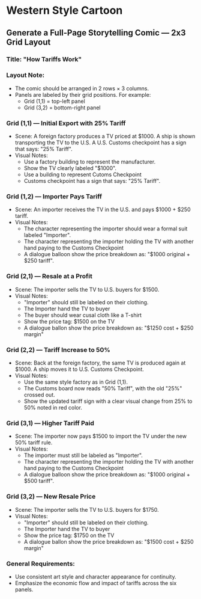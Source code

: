 # Western Style Cartoon

## Generate a Full-Page Storytelling Comic — 2x3 Grid Layout

### Title: "How Tariffs Work"

### Layout Note:
- The comic should be arranged in 2 rows × 3 columns.
- Panels are labeled by their grid positions. For example:
  - Grid (1,1) = top-left panel
  - Grid (3,2) = bottom-right panel

### Grid (1,1) — Initial Export with 25% Tariff
- Scene: A foreign factory produces a TV priced at $1000. A ship is shown transporting the TV to the U.S. A U.S. Customs checkpoint has a sign that says: "25% Tariff".
- Visual Notes:
  - Use a factory building to represent the manufacturer.
  - Show the TV clearly labeled "$1000".
  - Use a building to represent Cutoms Checkpoint 
  - Customs checkpoint has a sign that says: "25% Tariff".

### Grid (1,2) — Importer Pays Tariff
- Scene: An importer receives the TV in the U.S. and pays $1000 + $250 tariff.
- Visual Notes:
  - The character representing the importer should wear a formal suit labeled "Importer".
  - The character representing the importer holding the TV with another hand paying to the Customs Checkpoint
  - A dialogue balloon show the price breakdown as: "$1000 original + $250 tariff".

### Grid (2,1) — Resale at a Profit
- Scene: The importer sells the TV to U.S. buyers for $1500.
- Visual Notes:
  - "Importer" should still be labeled on their clothing.
  - The Importer hand the TV to buyer
  - The buyer should wear cusal cloth like a T-shirt 
  - Show the price tag: $1500 on the TV
  - A dialogue ballon show the price breakdown as: "$1250 cost + $250 margin"

### Grid (2,2) — Tariff Increase to 50%
- Scene: Back at the foreign factory, the same TV is produced again at $1000. A ship moves it to U.S. Customs Checkpoint.
- Visual Notes:
  - Use the same style factory as in Grid (1,1).
  - The Customs board now reads "50% Tariff", with the old "25%" crossed out.
  - Show the updated tariff sign with a clear visual change from 25% to 50% noted in red color.

### Grid (3,1) — Higher Tariff Paid
- Scene: The importer now pays $1500 to import the TV under the new 50% tariff rule.
- Visual Notes:
  - The importer must still be labeled as "Importer".
  - The character representing the importer holding the TV with another hand paying to the Customs Checkpoint
  - A dialogue balloon show the price breakdown as: "$1000 original + $500 tariff".

### Grid (3,2) — New Resale Price
- Scene: The importer sells the TV to U.S. buyers for $1750.
- Visual Notes:
  - "Importer" should still be labeled on their clothing.
  - The Importer hand the TV to buyer
  - Show the price tag: $1750 on the TV
  - A dialogue ballon show the price breakdown as: "$1500 cost + $250 margin"

### General Requirements:
- Use consistent art style and character appearance for continuity.
- Emphasize the economic flow and impact of tariffs across the six panels.



